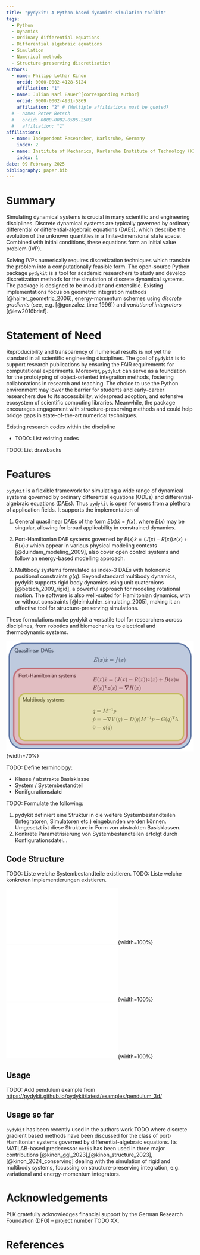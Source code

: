 ```yaml
---
title: "pydykit: A Python-based dynamics simulation toolkit"
tags:
  - Python
  - Dynamics
  - Ordinary differential equations
  - Differential algebraic equations
  - Simulation
  - Numerical methods
  - Structure-preserving discretization
authors:
  - name: Philipp Lothar Kinon
    orcid: 0000-0002-4128-5124
    affiliation: "1"
  - name: Julian Karl Bauer^[corresponding author]
    orcid: 0000-0002-4931-5869
    affiliation: "2" # (Multiple affiliations must be quoted)
  # - name: Peter Betsch
  #   orcid: 0000-0002-0596-2503
  #   affiliation: "1"
affiliations:
  - name: Independent Researcher, Karlsruhe, Germany
    index: 2
  - name: Institute of Mechanics, Karlsruhe Institute of Technology (KIT), Karlsruhe, Germany
    index: 1
date: 09 February 2025
bibliography: paper.bib
---
```


# Summary

Simulating dynamical systems is crucial in many scientific and engineering disciplines.
Discrete dynamical systems are typically governed by ordinary differential or
differential-algebraic equations (DAEs),
which describe the evolution of the unknown quantities in a finite-dimensional state space.
Combined with
initial conditions,
these equations form an initial value problem (IVP).

Solving IVPs
numerically requires discretization techniques
which translate the problem into a computationally feasible form.
The open-source Python package `pydykit`
is a tool for academic researchers to study and
develop discretization methods
for the simulation of discrete dynamical systems.
The package is designed to be modular and extensible.
Existing implementations focus
on geometric integration methods [@hairer_geometric_2006], energy-momentum schemes using _discrete gradients_ (see, e.g. [@gonzalez_time_1996])
and _variational integrators_ [@lew2016brief].

# Statement of Need

<!-- Field of application:
Präzise wissenschaftliche Abgrenzung der verschiedenen Arten von Differentialgleichungssystemen und deren Auftreten in bestimmten Disziplinen. -->

<!-- In dem Abschnitt “Statement of need” passt durchaus ein bisschen blabla zu “foster research collaboration…” aber in den anderen Abschnitten aus meiner Sicht nicht.  -->

Reproducibility and transparency of numerical results is not yet the standard in all scientific engineering disciplines.
The goal of `pydykit` is to support research publications by ensuring the FAIR requirements for computational experiments.
Moreover, `pydykit` can serve as a foundation for the prototyping of object-oriented integration methods,
fostering collaborations in research and teaching.
The choice to use the Python environment may lower the barrier for students
and early-career researchers due to its accessibility, widespread adoption, and extensive ecosystem of scientific computing libraries.
Meanwhile, the package encourages engagement with structure-preserving methods
and could help bridge gaps in state-of-the-art numerical techniques.

Existing research codes within the discipline

- TODO: List existing codes

TODO: List drawbacks

<!-- In den vorheringen Bulletpoints, hattest du skizziert, dass wir die Verwendung von Python motivieren sollen. Ich würde das gerne beibehalten, dabei aber den Fokus legen warum Python in unserem Kontext nun das Mittel der Wahl war. Natürlich waren manche Sätze trivial in der Python-Welt aber nicht jeder arbeitet mit Python in der Wissenschaft. -->

# Features

`pydykit` is a flexible framework for simulating a wide range of dynamical systems governed by ordinary differential equations (ODEs) and differential-algebraic equations (DAEs). Thus `pydykit` is open for users from a plethora of application fields. It supports the implementation of

1. General quasilinear DAEs of the form $E(x) \dot{x} = f(x)$,
   where $E(x)$ may be singular, allowing for broad applicability in constrained dynamics.

2. Port-Hamiltonian DAE systems governed by $E(x) \dot{x} = (J(x)- R(x)) z(x) + B(x) u$
   which appear in various physical modeling contexts [@duindam_modeling_2009], also cover open control systems and follow an energy-based modelling approach.

3. Multibody systems formulated as index-3 DAEs with holonomic positional constraints $g(q)$. Beyond standard multibody dynamics, pydykit supports rigid body dynamics using unit quaternions [@betsch_2009_rigid], a powerful approach for modeling rotational motion. The software is also well-suited for Hamiltonian dynamics, with or without constraints [@leimkuhler_simulating_2005], making it an effective tool for structure-preserving simulations.

These formulations make pydykit a versatile tool for researchers across disciplines, from robotics and biomechanics to electrical and thermodynamic systems.

![Current system classes covered by `pydykit` \label{fig:systems}](./figures/sample.png){width=70%}

TODO: Define terminology:

- Klasse / abstrakte Basisklasse
- System / Systembestandteil
- Konifgurationsdatei

TODO: Formulate the following:

1. pydykit definiert eine Struktur in die weitere Systembestandteilen (Integratoren, Simulatoren etc.) eingebunden werden können.
   Umgesetzt ist diese Strukture in Form von abstrakten Basisklassen.
2. Konkrete Parametrisierung von Systembestandteilen erfolgt durch Konfigurationsdatei...

## Code Structure

<!-- Wie ist pydykit aufgebaut:
Das ist so custom und schwer in Text präzise zu beschreiben.
Ich schlage 1-3 Sätze vor gefolgt von einem Beispiel (Anhand Config Datei), siehe Doku.
Vielleicht kann dann noch ein Bild zur Code Struktur hinein. -->

TODO: Liste welche Systembestandteile existieren.
TODO: Liste welche konkreten Implementierungen existieren.

![Code structure 01 \label{fig:code_structure_pdydkit}](./figures/code_structure/pydykit.pdf){width=100%}
![Code structure 02 \label{fig:code_structure_systems}](./figures/code_structure/systems.pdf){width=100%}
![Code structure 03 \label{fig:code_structure_integrators}](./figures/code_structure/integrators.pdf){width=100%}

## Usage

TODO: Add pendulum example from https://pydykit.github.io/pydykit/latest/examples/pendulum_3d/

## Usage so far

`pydykit` has been recently used in the authors work TODO where discrete gradient based methods have been discussed for the class of port-Hamiltonian systems governed by differential-algebraic equations. Its MATLAB-based predecessor `metis` has been used in three major contributions [@kinon_ggl_2023],[@kinon_structure_2023],[@kinon_2024_conserving] dealing with the simulation of rigid and multibody systems, focussing on structure-preserving integration, e.g. variational and energy-momentum integrators.

# Acknowledgements

PLK gratefully acknowledges financial support by the German Research Foundation (DFG) – project number TODO XX.

<!-- - and by the Research Travel Grant of the Karlsruhe House of Young Scientists (KYHS) -->

# References
